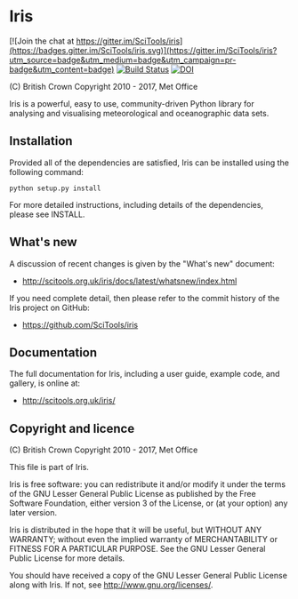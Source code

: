 Iris
====

[![Join the chat at https://gitter.im/SciTools/iris](https://badges.gitter.im/SciTools/iris.svg)](https://gitter.im/SciTools/iris?utm_source=badge&utm_medium=badge&utm_campaign=pr-badge&utm_content=badge)
[![Build Status](https://api.travis-ci.org/repositories/SciTools/iris.svg?branch=master)](https://travis-ci.org/SciTools/iris/branches)
[![DOI](https://zenodo.org/badge/doi/10.5281/zenodo.51860.svg)](https://dx.doi.org/10.5281/zenodo.51860)

(C) British Crown Copyright 2010 - 2017, Met Office

Iris is a powerful, easy to use, community-driven Python library for
analysing and visualising meteorological and oceanographic data sets.


Installation
------------

Provided all of the dependencies are satisfied, Iris can be installed
using the following command:

    python setup.py install

For more detailed instructions, including details of the dependencies,
please see INSTALL.


What's new
----------

A discussion of recent changes is given by the
"What's new" document:

- http://scitools.org.uk/iris/docs/latest/whatsnew/index.html

If you need complete detail, then please refer to the commit history of
the Iris project on GitHub:

- https://github.com/SciTools/iris


Documentation
-------------

The full documentation for Iris, including a user guide, example
code, and gallery, is online at:

- http://scitools.org.uk/iris/


Copyright and licence
---------------------

(C) British Crown Copyright 2010 - 2017, Met Office

This file is part of Iris.

Iris is free software: you can redistribute it and/or modify it under
the terms of the GNU Lesser General Public License as published by the
Free Software Foundation, either version 3 of the License, or
(at your option) any later version.

Iris is distributed in the hope that it will be useful,
but WITHOUT ANY WARRANTY; without even the implied warranty of
MERCHANTABILITY or FITNESS FOR A PARTICULAR PURPOSE.  See the
GNU Lesser General Public License for more details.

You should have received a copy of the GNU Lesser General Public License
along with Iris.  If not, see <http://www.gnu.org/licenses/>.

